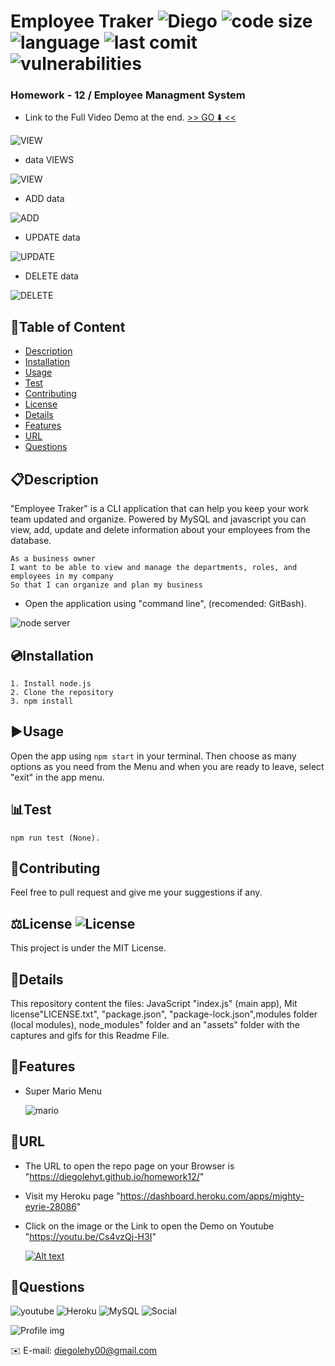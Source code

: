 # Employee Traker ![Diego](https://img.shields.io/badge/version-v1.0.0-yellow) ![code size](https://img.shields.io/github/languages/code-size/diegolehyt/homework12) ![language](https://img.shields.io/github/languages/top/diegolehyt/homework12) ![last comit](https://img.shields.io/github/last-commit/diegolehyt/homework12) ![vulnerabilities](https://img.shields.io/snyk/vulnerabilities/github/diegolehyt/homework12) 
### Homework - 12 / Employee Managment System


- Link to the Full Video Demo at the end. [>> GO ⬇️ <<](#url)

![VIEW](assets/0.gif)

- data VIEWS

![VIEW](assets/1.gif)

- ADD data

![ADD](assets/2.gif)

- UPDATE data

![UPDATE](assets/3.gif)

- DELETE data

![DELETE](assets/4.gif)

## 📌Table of Content

* [Description](#description)
* [Installation](#installation)
* [Usage](#usage)
* [Test](#test)
* [Contributing](#contributing)
* [License](#license)
* [Details](#details)
* [Features](#features)
* [URL](#url)
* [Questions](#questions)

## 📋Description
"Employee Traker" is a CLI application that can help you keep your work team updated and organize. Powered by MySQL and javascript you can view, add, update and delete information about your employees from the database.
```
As a business owner
I want to be able to view and manage the departments, roles, and employees in my company
So that I can organize and plan my business
```
- Open the application using "command line", (recomended: GitBash).

![node server](assets/1.png)


## 💿Installation
    1. Install node.js  
    2. Clone the repository
    3. npm install

## ▶️Usage
Open the app using ```npm start``` in your terminal. Then choose as many options as you need from the Menu and when you are ready to leave, select "exit" in the app menu.  


## 📊Test
 ```
 npm run test (None).
 ```


## 🤝Contributing
Feel free to pull request and give me your suggestions if any.
          
## ⚖️License  ![License](https://img.shields.io/github/license/diegolehyt/homework12)
This project is under the MIT License.

## 📑Details

This repository content the files: JavaScript "index.js" (main app), Mit license"LICENSE.txt", "package.json", "package-lock.json",modules folder (local modules), node_modules" folder and an "assets" folder with the captures and gifs for this Readme File.

## 📀Features
- Super Mario Menu

  ![mario](assets/2.png)

## 🔗URL  

- The URL to open the repo page on your Browser is "https://diegolehyt.github.io/homework12/"
- Visit my Heroku page "https://dashboard.heroku.com/apps/mighty-eyrie-28086"
- Click on the image or the Link to open the Demo on Youtube "https://youtu.be/Cs4vzQj-H3I"

    [![Alt text](assets/youtube6.png)](https://youtu.be/Cs4vzQj-H3I)


## 👤Questions  
![youtube](https://img.shields.io/badge/YouTube-red?style=flat&logo=youtube)  ![Heroku](https://img.shields.io/badge/Heroku-purple?style=flat&logo=heroku)  ![MySQL](https://img.shields.io/badge/MySQL-9cf?style=flat&logo=mysql)  ![Social](https://img.shields.io/github/followers/diegolehyt?style=social) 

![Profile img](https://avatars1.githubusercontent.com/u/59458188?v=4)

✉️ E-mail: diegolehy00@gmail.com
